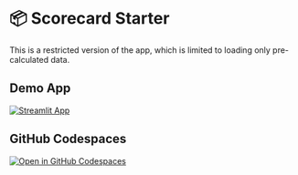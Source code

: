 # 📦 Scorecard Starter

This is a restricted version of the app, which is limited to loading only pre-calculated data.

## Demo App

[![Streamlit App](https://static.streamlit.io/badges/streamlit_badge_black_white.svg)](https://asficcpc-scorecard.streamlit.app/)

## GitHub Codespaces

[![Open in GitHub Codespaces](https://github.com/codespaces/badge.svg)](https://github.com/kloas197/stla1)

